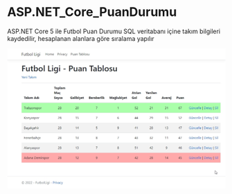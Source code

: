 # ASP.NET_Core_PuanDurumu
 ASP.NET Core 5 ile Futbol Puan Durumu
 SQL veritabanı içine takım bilgileri kaydedilir, hesaplanan alanlara göre sıralama yapılır
 
 ![Test](https://github.com/tbagriyanik/ASP.NET_Core_PuanDurumu/blob/main/Screen%20Shot%2003-12-22%20at%2004.55%20PM.JPG)
